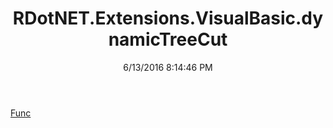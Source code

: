 ﻿---
title: RDotNET.Extensions.VisualBasic.dynamicTreeCut
date: 6/13/2016 8:14:46 PM
---

[Func](T-RDotNET.Extensions.VisualBasic.dynamicTreeCut.Func.html)

